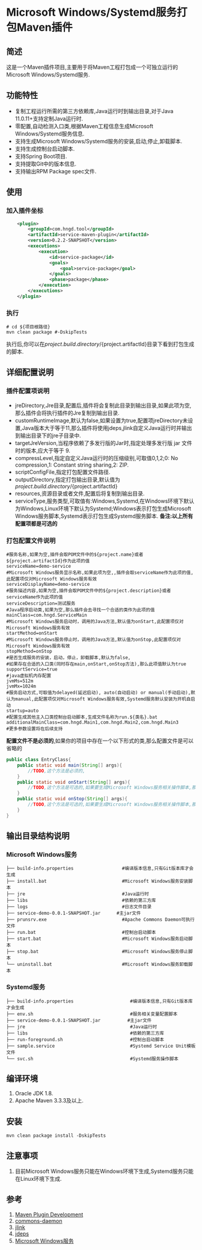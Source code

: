 # Microsoft Windows/Systemd服务打包Maven插件
## 简述
这是一个Maven插件项目,主要用于将Maven工程打包成一个可独立运行的Microsoft Windows/Systemd服务.
## 功能特性
- 复制工程运行所需的第三方依赖库,Java运行时到输出目录,对于Java 11.0.11+支持定制Java运行时.
- 零配置,自动检测入口类,根据Maven工程信息生成Microsoft Windows/Systemd服务信息.
- 支持生成Microsoft Windows/Systemd服务的安装,启动,停止,卸载脚本.
- 支持生成控制台启动脚本.
- 支持Spring Boot项目.
- 支持提取Git中的版本信息.
- 支持输出RPM Package spec文件.
## 使用
### 加入插件坐标
```xml
    <plugin>
        <groupId>com.hngd.tool</groupId>
        <artifactId>service-maven-plugin</artifactId>
        <version>0.2.2-SNAPSHOT</version>
        <executions>
            <execution>
                <id>service-package</id>
                <goals>
                    <goal>service-package</goal>
                </goals>
                <phase>package</phase>
            </execution>
        </executions>
    </plugin>
```
### 执行
```shell
# cd ${项目根路径}
mvn clean package #-DskipTests
```
执行后,你可以在${project.build.directory}/${project.artifactId}目录下看到打包生成的脚本.
## 详细配置说明
### 插件配置项说明
- jreDirectory,Jre目录,配置后,插件将会复制此目录到输出目录,如果此项为空,那么插件会将执行插件的Jre复制到输出目录.
- customRuntimeImage,默认为false,如果设置为true,配置项jreDirectory未设置,Java版本大于等于11,那么插件将使用jdeps,jlink自定义Java运行时并输出到输出目录下的jre子目录中.
- targetJreVersion,当程序依赖了多发行版的Jar时,指定处理多发行版 jar 文件时的版本,应大于等于 9.
- compressLevel,指定自定义Java运行时的压缩级别,可取值0,1,2;0: No compression,1: Constant string sharing,2: ZIP.
- scriptConfigFile,指定打包配置文件路径.
- outputDirectory,指定打包输出目录,默认值为${project.build.directory}/${project.artifactId}
- resources,资源目录或者文件,配置后将复制到输出目录.
- serviceType,服务类型,可取值有:Windows,Systemd,在Windows环境下默认为Windows,Linux环境下默认为Systemd;Windows表示打包生成Microsoft Windows服务脚本,Systemd表示打包生成Systemd服务脚本.
**备注:以上所有配置项都是可选的**
### 打包配置文件说明
```properties
#服务名称,如果为空,插件会取POM文件中的${project.name}或者${project.artifactId}作为此项的值
serviceName=demo-service        
#Microsoft Windows服务显示名称,如果此项为空,,插件会取serviceName作为此项的值,此配置项仅对Microsoft Windows服务有效
serviceDisplayName=demo-service
#服务描述内容,如果为空,插件会取POM文件中的${project.description}或者serviceName作为此项的值
serviceDescription=测试服务
#Java程序启动类,如果为空,那么插件会去寻找一个合适的类作为此项的值
mainClass=com.hngd.ServiceMain
#Microsoft Windows服务启动时，调用的Java方法,默认值为onStart,此配置项仅对Microsoft Windows服务有效
startMethod=onStart     
#Microsoft Windows服务停止时，调用的Java方法,默认值为onStop,此配置项仅对Microsoft Windows服务有效
stopMethod=onStop
#是否生成服务的安装，启动，停止，卸载脚本,默认为false,
#如果存在合适的入口类(同时存在main,onStart,onStop方法),那么此项值默认为true
supportService=true
#java虚拟机内存配置
jvmMs=512m
jvmMx=1024m
#服务启动方式,可取值为delayed(延迟启动), auto(自动启动) or manual(手动启动),默认为manual,此配置项仅对Microsoft Windows服务有效,Systemd服务默认安装为开机自启动
startup=auto
#配置生成其他主入口类控制台启动脚本,生成文件名称为run.${类名}.bat
additionalMainClass=com.hngd.Main1,com.hngd.Main2,com.hngd.Main3
#更多参数设置将在后续支持
```
**配置文件不是必须的**,如果你的项目中存在一个以下形式的类,那么配置文件是可以省略的
```java
public class EntryClass{
    public static void main(String[] args){
        //TODO,这个方法是必须的,
    }
    public static void onStart(String[] args){
        //TODO,这个方法是可选的,如果要生成Microsoft Windows服务相关操作脚本,那么这个方法是必须的
    }
    public static void onStop(String[] args){
        //TODO,这个方法是可选的,如果要生成Microsoft Windows服务相关操作脚本,那么这个方法是必须的
    }
}
```
## 输出目录结构说明
### Microsoft Windows服务

```shell
├── build-info.properties                  #编译版本信息,只有Git版本库才会生成
├── install.bat                            #Microsoft Windows服务安装脚本
├── jre                                    #Java运行时
├── libs                                   #依赖的第三方库
├── logs                                   #日志文件目录
├── service-demo-0.0.1-SNAPSHOT.jar      #主jar文件
├── prunsrv.exe                            #Apache Commons Daemon可执行文件
├── run.bat                                #控制台启动脚本
├── start.bat                              #Microsoft Windows服务启动脚本
├── stop.bat                               #Microsoft Windows服务停止脚本
└── uninstall.bat                          #Microsoft Windows服务卸载脚本
```
### Systemd服务
```shell
├── build-info.properties                     #编译版本信息,只有Git版本库才会生成
├── env.sh                                    #服务相关变量配置脚本
├── service-demo-0.0.1-SNAPSHOT.jar          #主jar文件
├── jre                                       #Java运行时
├── libs                                      #依赖的第三方库
├── run-foreground.sh                         #控制台启动脚本
├── sample.service                            #Systemd Service Unit模板文件
└── svc.sh                                    #Systemd服务操作脚本
```
## 编译环境
1. Oracle JDK 1.8.
2. Apache Maven 3.3.3及以上.
## 安装
```shell
mvn clean package install -DskipTests
```
## 注意事项
1. 目前Microsoft Windows服务只能在Windows环境下生成,Systemd服务只能在Linux环境下生成.
## 参考
1. [Maven Plugin Development](https://maven.apache.org/plugin-developers/index.html)
2. [commons-daemon]( http://commons.apache.org/proper/commons-daemon/procrun.html )
3. [jlink]( https://docs.oracle.com/en/java/javase/17/docs/specs/man/jlink.html )
4. [jdeps]( https://docs.oracle.com/en/java/javase/17/docs/specs/man/jdeps.html )
5. [Microsoft Windows服务](https://docs.microsoft.com/zh-cn/dotnet/framework/windows-services/)